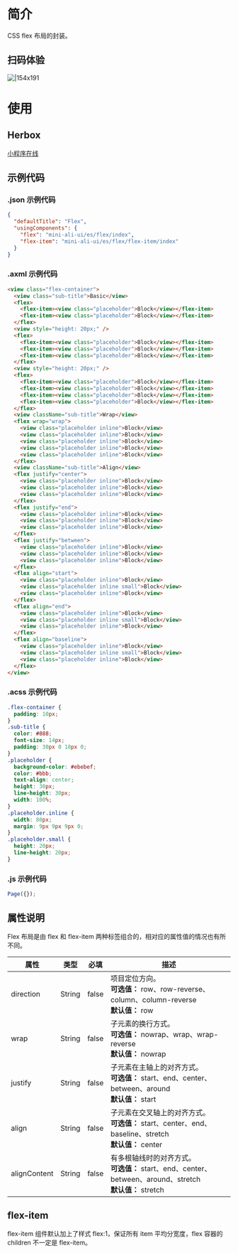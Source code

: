 # 简介

CSS flex 布局的封装。

## 扫码体验

![|154x191](https://mdn.alipayobjects.com/afts/img/A*xDjERrdrKNgAAAAAAAAAAABkAa8wAA/original?bz=openpt_doc&t=HwadADoddxwKvylwyWSy5wAAAABkMK8AAAAA#align=left&display=inline&height=191&margin=%5Bobject%20Object%5D&originHeight=191&originWidth=154&status=done&style=none&width=154)

# 使用

## Herbox

[小程序在线](https://herbox-embed.alipay.com/s/doc-aliui-flex?theme=light&previewZoom=75&chInfo=openhome-doc)

## 示例代码

### .json 示例代码

```json
{
  "defaultTitle": "Flex",
  "usingComponents": {
    "flex": "mini-ali-ui/es/flex/index",
    "flex-item": "mini-ali-ui/es/flex/flex-item/index"
  }
}
```

### .axml 示例代码

```html
<view class="flex-container">
  <view class="sub-title">Basic</view>
  <flex>
    <flex-item><view class="placeholder">Block</view></flex-item>
    <flex-item><view class="placeholder">Block</view></flex-item>
  </flex>
  <view style="height: 20px;" />
  <flex>
    <flex-item><view class="placeholder">Block</view></flex-item>
    <flex-item><view class="placeholder">Block</view></flex-item>
    <flex-item><view class="placeholder">Block</view></flex-item>
  </flex>
  <view style="height: 20px;" />
  <flex>
    <flex-item><view class="placeholder">Block</view></flex-item>
    <flex-item><view class="placeholder">Block</view></flex-item>
    <flex-item><view class="placeholder">Block</view></flex-item>
    <flex-item><view class="placeholder">Block</view></flex-item>
  </flex>
  <view className="sub-title">Wrap</view>
  <flex wrap="wrap">
    <view class="placeholder inline">Block</view>
    <view class="placeholder inline">Block</view>
    <view class="placeholder inline">Block</view>
    <view class="placeholder inline">Block</view>
    <view class="placeholder inline">Block</view>
  </flex>
  <view className="sub-title">Align</view>
  <flex justify="center">
    <view class="placeholder inline">Block</view>
    <view class="placeholder inline">Block</view>
    <view class="placeholder inline">Block</view>
  </flex>
  <flex justify="end">
    <view class="placeholder inline">Block</view>
    <view class="placeholder inline">Block</view>
    <view class="placeholder inline">Block</view>
  </flex>
  <flex justify="between">
    <view class="placeholder inline">Block</view>
    <view class="placeholder inline">Block</view>
    <view class="placeholder inline">Block</view>
  </flex>
  <flex align="start">
    <view class="placeholder inline">Block</view>
    <view class="placeholder inline small">Block</view>
    <view class="placeholder inline">Block</view>
  </flex>
  <flex align="end">
    <view class="placeholder inline">Block</view>
    <view class="placeholder inline small">Block</view>
    <view class="placeholder inline">Block</view>
  </flex>
  <flex align="baseline">
    <view class="placeholder inline">Block</view>
    <view class="placeholder inline small">Block</view>
    <view class="placeholder inline">Block</view>
  </flex>
</view>
```

### .acss 示例代码

```css
.flex-container {
  padding: 10px;
}
.sub-title {
  color: #888;
  font-size: 14px;
  padding: 30px 0 18px 0;
}
.placeholder {
  background-color: #ebebef;
  color: #bbb;
  text-align: center;
  height: 30px;
  line-height: 30px;
  width: 100%;
}
.placeholder.inline {
  width: 80px;
  margin: 9px 9px 9px 0;
}
.placeholder.small {
  height: 20px;
  line-height: 20px;
}
```

### .js 示例代码

```javascript
Page({});
```

## 属性说明

Flex 布局是由 flex 和 flex-item 两种标签组合的，相对应的属性值的情况也有所不同。

| **属性** | **类型** | **必填** | **描述** |
| --- | --- | --- | --- |
| direction | String | false | 项目定位方向。<br />**可选值：** row、row-reverse、column、column-reverse<br />**默认值：** row |
| wrap | String | false | 子元素的换行方式。<br />**可选值：** nowrap、wrap、wrap-reverse<br />**默认值：** nowrap |
| justify | String | false | 子元素在主轴上的对齐方式。<br />**可选值：** start、end、center、between、around<br />**默认值：** start |
| align | String | false | 子元素在交叉轴上的对齐方式。<br />**可选值：** start、center、end、baseline、stretch<br />**默认值：** center |
| alignContent | String | false | 有多根轴线时的对齐方式。<br />**可选值：** start、end、center、between、around、stretch<br />**默认值：** stretch |

## flex-item

flex-item 组件默认加上了样式 flex:1，保证所有 item 平均分宽度，flex 容器的 children 不一定是 flex-item。
